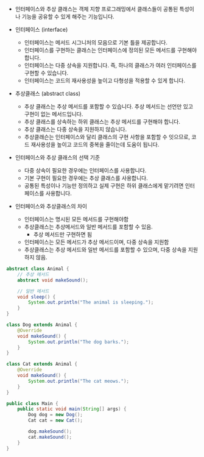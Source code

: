 - 인터페이스와 추상 클래스는 객체 지향 프로그래밍에서 클래스들이 공통된 특성이나 기능을 공유할 수 있게 해주는 기능입니다.
- 인터페이스 (interface)
    - 인터페이스는 메서드 시그니처의 모음으로 기본 틀을 제공합니다.
    - 인터페이스를 구현하는 클래스는 인터페이스에 정의된 모든 메서드를 구현해야 합니다.
    - 인터페이스는 다중 상속을 지원합니다. 즉, 하나의 클래스가 여러 인터페이스를 구현할 수 있습니다.
    - 인터페이스는 코드의 재사용성을 높이고 다형성을 적용할 수 있게 합니다.
- 추상클래스 (abstract class)
    - 추상 클래스는 추상 메서드를 포함할 수 있습니다. 추상 메서드는 선언만 있고 구현이 없는 메서드입니다.
    - 추상 클래스를 상속하는 하위 클래스는 추상 메서드를 구현해야 합니다.
    - 추상 클래스는 다중 상속을 지원하지 않습니다.
    - 추상클래슨는 인터페이스와 달리 클래스의 구현 사항을 포함할 수 잇으므로, 코드 재사용성을 높이고 코드의 중복을 줄이는데 도움이 됩니다.

- 인터페이스와 추상 클래스의 선택 기준
    - 다중 상속이 필요한 경우에는 인터페이스를 사용합니다.
    - 기본 구현이 필요한 경우에는 추상 클래스를 사용합니다.
    - 공통된 특성이나 기능만 정의하고 실제 구현은 하위 클래스에게 맡기려면 인터페이스를 사용합니다.


- 인터페이스와 추상클래스의 차이
  - 인터페이스는 명시된 모든 메서드를 구현해야함
  - 추상클래스는 추상메서드와 일반 메서드를 포함할 수 있음.
    - 추상 메서드만 구현하면 됨
  - 인터페이스는 모든 메서드가 추상 메서드이며, 다중 상속을 지원함
  - 추상클래스는 추상 메서드와 일반 메서드를 포함할 수 있으며, 다중 상속을 지원하지 않음.



```java
abstract class Animal {
    // 추상 메서드
    abstract void makeSound();

    // 일반 메서드
    void sleep() {
        System.out.println("The animal is sleeping.");
    }
}

class Dog extends Animal {
    @Override
    void makeSound() {
        System.out.println("The dog barks.");
    }
}

class Cat extends Animal {
    @Override
    void makeSound() {
        System.out.println("The cat meows.");
    }
}

public class Main {
    public static void main(String[] args) {
        Dog dog = new Dog();
        Cat cat = new Cat();

        dog.makeSound();
        cat.makeSound();
    }
}
```